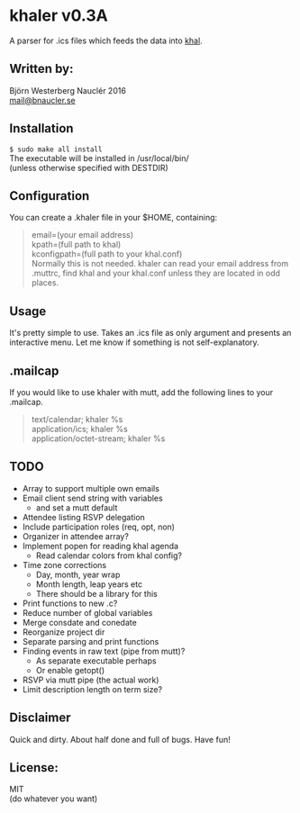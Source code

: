 # khaler v0.3A
A parser for .ics files which feeds the data into [khal](https://lostpackets.de/khal/).  

## Written by:  
Björn Westerberg Nauclér 2016  
mail@bnaucler.se

## Installation
`$ sudo make all install`  
The executable will be installed in /usr/local/bin/  
(unless otherwise specified with DESTDIR)

## Configuration
You can create a .khaler file in your $HOME, containing:  
> email=(your email address)  
> kpath=(full path to khal)  
> kconfigpath=(full path to your khal.conf)  
Normally this is not needed. khaler can read your email address from .muttrc, find khal and your khal.conf unless they are located in odd places.

## Usage
It's pretty simple to use. Takes an .ics file as only argument and presents an interactive menu. Let me know if something is not self-explanatory.

## .mailcap
If you would like to use khaler with mutt, add the following lines to your .mailcap.  
> text/calendar; khaler %s  
> application/ics; khaler %s  
> application/octet-stream; khaler %s

## TODO
* Array to support multiple own emails
* Email client send string with variables
	- and set a mutt default
* Attendee listing RSVP delegation
* Include participation roles (req, opt, non)
* Organizer in attendee array?
* Implement popen for reading khal agenda
	- Read calendar colors from khal config?
* Time zone corrections
	- Day, month, year wrap
	- Month length, leap years etc
	- There should be a library for this
* Print functions to new .c?
* Reduce number of global variables
* Merge consdate and conedate
* Reorganize project dir
* Separate parsing and print functions
* Finding events in raw text (pipe from mutt)?
	- As separate executable perhaps
	- Or enable getopt()
* RSVP via mutt pipe (the actual work)
* Limit description length on term size?

## Disclaimer
Quick and dirty. About half done and full of bugs. Have fun!

## License:
MIT  
(do whatever you want)
